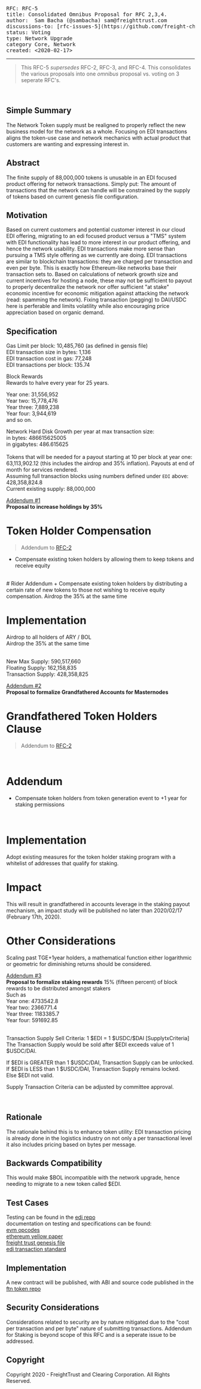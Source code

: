 
<pre>
RFC: RFC-5
title: Consolidated Omnibus Proposal for RFC 2,3,4.
author:  Sam Bacha (@sambacha) sam@freighttrust.com
discussions-to: [rfc-issues-5](https://github.com/freight-chain/rfc/issues/5)
status: Voting
type: Network Upgrade
category Core, Network
created: <2020-02-17>
</pre>
---

>This RFC-5 *supersedes* RFC-2, RFC-3, and RFC-4. This consolidates the various proposals into one *omnibus* proposal vs. voting on 3 seperate RFC's. 

<br>

## Simple Summary 
<!--"If you can't explain it simply, you don't understand it well enough." Provide a simplified and layman-accessible explanation of the RFC.-->
The Network Token supply must be realigned to properly reflect the new business model for the network as a whole. Focusing on EDI transactions aligns the token-use case and network mechanics with actual product that customers are wanting and expressing interest in.<br>

## Abstract 
The finite supply of 88,000,000 tokens is unusable in an EDI focused product offering for network transactions. Simply put: The amount of transactions that the network can handle will be constrained by the supply of tokens based on current genesis file configuration. <br>

## Motivation
Based on current customers and potential customer interest in our cloud EDI offering, migrating to an edi focused product versus a "TMS" system with EDI functionality has lead to more interest in our product offering, and hence the network usability. EDI transactions make more sense than pursuing a TMS style offering as we currently are doing. EDI transactions are similar to blockchain transactions: they are charged per transaction and even per byte. This is exactly how Ethereum-like networks base their transaction sets to. Based on calculations of network growth size and current incentives for hosting a node, these may not be sufficient to payout to properly decentralize the network nor offer sufficient "at stake" economic incentive for economic mitigation against attacking the network (read: spamming the network). Fixing transaction (pegging) to DAI/USDC here is perferable and limits volatility while also encouraging price appreciation based on organic demand. <br>

## Specification
Gas Limit per block: 10,485,760 (as defined in gensis file)<br>
EDI transaction size in bytes: 1,136<br>
EDI transaction cost in gas: 77,248<br>
EDI transactions per block: 135.74 <br>

Block Rewards<br>
Rewards to halve every year for 25 years.<br>

Year one: 31,556,952<br>
Year two: 15,778,476<br>
Year three: 7,889,238<br>
Year four: 3,944,619<br>
and so on.

Network Hard Disk Growth per year at max transaction size:<br>
in bytes: 486615625005<br>
in gigabytes: 486.615625<br>
<br>
Tokens that will be needed for a payout starting at 10 per block at year one: 63,113,902.12 (this includes the airdrop and 35% inflation). Payouts at end of month for services rendered. <br>
Assuming full transaction blocks using numbers defined under `EDI` above: 428,358,824.8<br>
Current existing supply: 88,000,000<br>

[Addendum #1](https://github.com/freight-chain/rfc/issues/2)<br>
**Proposal to increase holdings by 35%**<br>
# Token Holder Compensation<br>
> Addendum to [RFC-2](https://github.com/freight-chain/rfc/blob/master/rfcs/proposals/RFC-2-Network-Realignment.md) 
+ Compensate existing token holders by allowing them to keep tokens and receive equity
<br>
# Rider Addendum
+ Compensate existing token holders by distributing a certain rate of new tokens to those not wishing to receive equity compensation. Airdrop the 35% at the same time

<br>

# Implementation 
Airdrop to all holders of ARY / BOL<br>
Airdrop the 35% at the same time<br>

<br>
New Max Supply: 590,517,660<br>
Floating Supply: 162,158,835<br>
Transaction Supply: 428,358,825<br>

[Addendum #2](https://github.com/freight-chain/rfc/issues/2)<br>
**Proposal to formalize Grandfathered Accounts for Masternodes**<br>
# Grandfathered Token Holders Clause
> Addendum to [RFC-2](https://github.com/freight-chain/rfc/blob/master/rfcs/proposals/RFC-2-Network-Realignment.md) 

<br>

# Addendum
+ Compensate token holders from token generation event to +1 year for staking permissions
<br>

# Implementation 
Adopt existing measures for the token holder staking program with a whitelist of addresses that qualify for staking. 
<br>
# Impact
This will result in grandfathered in accounts leverage in the staking payout mechanism, an impact study will be published no later than 2020/02/17 (February 17th, 2020). 
<br>
# Other Considerations
Scaling past TGE+1year holders, a mathematical function either logarithmic or geometric for diminishing returns should be considered. 
<br>

[Addendum #3](#)<br>
**Proposal to formalize staking rewards**
15% (fifteen percent) of block rewards to be distributed amongst stakers 
<br>
Such as<br>
Year one: 4733542.8<br>
Year two: 2366771.4<br>
Year three: 1183385.7<br>
Year four: 591692.85<br>

<br>
Transaction Supply Sell Criteria: 1 $EDI = 1 $USDC/$DAI [SupplytxCriteria]<br>
The Transaction Supply would be sold after $EDI exceeds value of 1 $USDC/DAI.<br>

If $EDI is GREATER than 1 $USDC/DAI, Transaction Supply can be unlocked.<br>
If $EDI is LESS than 1 $USDC/DAI, Transaction Supply remains locked.<br>
Else $EDI not valid.<br>

Supply Transaction Criteria can be adjusted by committee approval. 

<br>

## Rationale
The rationale behind this is to enhance token utility: EDI transaction pricing is already done in the logistics industry on not only a per transactional level it also includes pricing based on bytes per message. 
<br>

## Backwards Compatibility
<!--All RFCs that introduce backwards incompatibilities must include a section describing these incompatibilities and their severity. The RFC must explain how the author proposes to deal with these incompatibilities. RFC submissions without a sufficient backwards compatibility treatise may be rejected outright.-->
This would make $BOL incompatible with the network upgrade, hence needing to migrate to a new token called $EDI. 
<br>
## Test Cases
<!--Test cases for an implementation are mandatory for RFCs that are affecting consensus changes. Other RFCs can choose to include links to test cases if applicable.-->
Testing can be found in the [edi repo](https://github.com/freight-chain/edi/testing)<br>
documentation on testing and specifications can be found:<br>
[evm opcodes](https://github.com/nsward/evm-opcodes)<br>
[ethereum yellow paper](http://gavwood.com/paper.pdf)<br>
[freight trust genesis file](https://github.com/freight-chain/node/blob/master/genesis.json)<br>
[edi transaction standard](https://gist.github.com/sambacha/3bccb5af0dc834254df0935ba9cedb9c)<br>

## Implementation<br>
A new contract will be published, with ABI and source code published in the [ftn token repo](https://github.com/freight-chain/network-token)
<br>
## Security Considerations
Considerations related to security are by nature mitigated due to the "cost per transaction and per byte" nature of submitting transactions. Addendum for Staking is beyond scope of this RFC and is a seperate issue to be addressed. 
<br>
## Copyright
Copyright 2020 - FreightTrust and Clearing Corporation. All Rights Reserved. 
